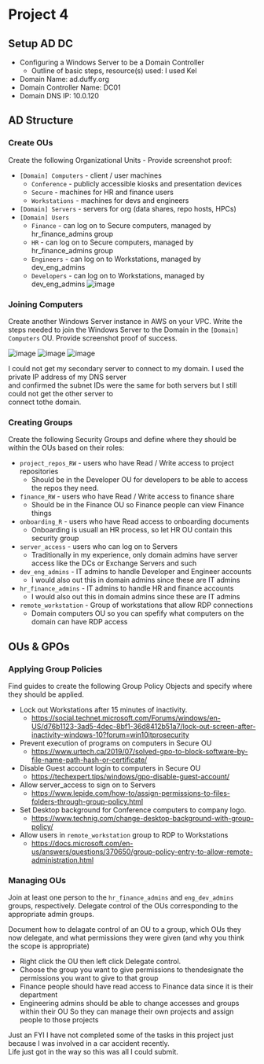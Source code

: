 # Project 4



## Setup AD DC

- Configuring a Windows Server to be a Domain Controller
  - Outline of basic steps, resource(s) used: I used Kel
- Domain Name: ad.duffy.org
- Domain Controller Name: DC01
- Domain DNS IP: 10.0.120

## AD Structure

### Create OUs

Create the following Organizational Units - Provide screenshot proof:

- `[Domain] Computers` - client / user machines
  - `Conference` - publicly accessible kiosks and presentation devices
  - `Secure` - machines for HR and finance users
  - `Workstations` - machines for devs and engineers
- `[Domain] Servers` - servers for org (data shares, repo hosts, HPCs)
- `[Domain] Users`
  - `Finance` - can log on to Secure computers, managed by hr_finance_admins group
  - `HR` - can log on to Secure computers, managed by hr_finance_admins group
  - `Engineers` - can log on to Workstations, managed by dev_eng_admins
  - `Developers` - can log on to Workstations, managed by dev_eng_admins
  ![image](https://user-images.githubusercontent.com/77516657/164873019-3239d6f8-155b-46d4-b537-f4ceb33dadd4.png)


### Joining Computers

Create another Windows Server instance in AWS on your VPC. Write the steps needed to join the Windows Server to the Domain in the `[Domain] Computers` OU. Provide screenshot proof of success.

![image](https://user-images.githubusercontent.com/77516657/164874129-23603fd9-d3c3-4cda-9290-37cd699b88e0.png)
![image](https://user-images.githubusercontent.com/77516657/164874139-9d7be012-a5ae-4d9b-9c18-ccc56ead67f1.png)
![image](https://user-images.githubusercontent.com/77516657/164874291-08a4f17a-d451-45bc-91d4-0b2ef888c933.png)

I could not get my secondary server to connect to my domain. I used the private IP address of my DNS server\
and confirmed the subnet IDs were the same for both servers but I still could not get the other server to\
connect tothe domain.


### Creating Groups

Create the following Security Groups and define where they should be within the OUs based on their roles:

- `project_repos_RW` - users who have Read / Write access to project repositories
  - Should be in the Developer OU for developers to be able to access the repos they need.
- `finance_RW` - users who have Read / Write access to finance share
  - Should be in the Finance OU so Finance people can view Finance things
- `onboarding_R` - users who have Read access to onboarding documents
  - Onboarding is usuall an HR process, so let HR OU contain this security group
- `server_access` - users who can log on to Servers
  - Traditionally in my experience, only domain admins have server access like the DCs or Exchange Servers and such
- `dev_eng_admins` - IT admins to handle Developer and Engineer accounts
  - I would also out this in domain admins since these are IT admins
- `hr_finance_admins` - IT admins to handle HR and finance accounts
  - I would also out this in domain admins since these are IT admins
- `remote_workstation` - Group of workstations that allow RDP connections
  -  Domain computers OU so you can spefify what computers on the domain can have RDP access

## OUs & GPOs

### Applying Group Policies

Find guides to create the following Group Policy Objects and specify where they should be applied.

- Lock out Workstations after 15 minutes of inactivity.
  - https://social.technet.microsoft.com/Forums/windows/en-US/d76b1123-3ad5-4dec-8bf1-36d8412b51a7/lock-out-screen-after-inactivity-windows-10?forum=win10itprosecurity 
- Prevent execution of programs on computers in Secure OU
  -  https://www.urtech.ca/2019/07/solved-gpo-to-block-software-by-file-name-path-hash-or-certificate/
- Disable Guest account login to computers in Secure OU
  - https://techexpert.tips/windows/gpo-disable-guest-account/
- Allow server_access to sign on to Servers
  - https://www.lepide.com/how-to/assign-permissions-to-files-folders-through-group-policy.html
- Set Desktop background for Conference computers to company logo.
  -  https://www.technig.com/change-desktop-background-with-group-policy/
- Allow users in `remote_workstation` group to RDP to Workstations
  -  https://docs.microsoft.com/en-us/answers/questions/370650/group-policy-entry-to-allow-remote-administration.html


### Managing OUs

Join at least one person to the `hr_finance_admins` and `eng_dev_admins` groups, respectively. Delegate control of the OUs corresponding to the appropriate admin groups.

Document how to delagate control of an OU to a group, which OUs they now delegate, and what permissions they were given (and why you think the scope is appropriate)
- Right click the OU then left click Delegate control.
- Choose the group you want to give permissions to thendesignate the permissions you want to give to that group
- Finance people should have read access to Finance data since it is their department
- Engineering admins should be able to change accesses and groups within their OU So they can manage their own projects and assign people to those projects


Just an FYI I have not completed some of the tasks in this project just because I was involved in a car accident recently.\
Life just got in the way so this was all I could submit.
